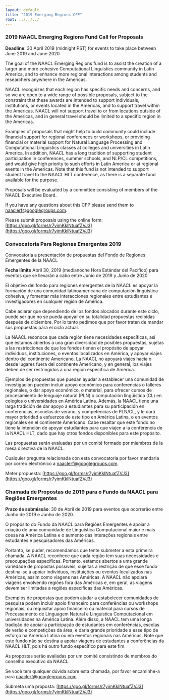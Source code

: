 ```yaml
---
layout: default
title: "2019 Emerging Regions CFP"
root: ../../../
---
```


### 2019 NAACL Emerging Regions Fund Call for Proposals

__Deadline__: 30 April 2019 (midnight PST) for events to take place between June 2019 and June 2020

The goal of the NAACL Emerging Regions fund is to assist the creation of a larger and more cohesive Computational Linguistics community in Latin America, and to enhance more regional interactions among students and researchers anywhere in the Americas.

NAACL recognizes that each region has specific needs and concerns, and so we are open to a wide range of possible proposals, subject to the constraint that these awards are intended to support individuals, institutions, or events located in the Americas, and to support travel within the Americas. NAACL will not support travel to or from locations outside of the Americas, and in general travel should be limited to a specific region in the Americas.

Examples of proposals that might help to build community could include financial support for regional conferences or workshops, or providing financial or material support for Natural Language Processing and Computational Linguistics classes at colleges and universities in Latin America. In addition, NAACL has a long tradition of supporting student participation in conferences, summer schools, and NLP/CL competitions, and would give high priority to such efforts in Latin America or at regional events in the Americas. Note that this fund is not intended to support student travel to the NAACL HLT conference, as there is a separate fund available for the purpose.

Proposals will be evaluated by a committee consisting of members of the NAACL Executive Board.

If you have any questions about this CFP please send them to [naaclerf@googlegroups.com](mailto:naaclerf@googlegroups.com).

Please submit proposals using the online form: [https://goo.gl/forms/r7yimKklNtuafZVJ3](https://goo.gl/forms/r7yimKklNtuafZVJ3)

### Convocatoria Para Regiones Emergentes 2019

Convocatoria a presentación de propuestas del Fondo de Regiones Emergentes de la NAACL

__Fecha límite__ Abril 30, 2019 (medianoche Hora Estándar del Pacífico) para eventos que se llevarán a cabo entre Junio de 2019 y Junio de 2020

El objetivo del fondo para regiones emergentes de la NAACL es apoyar la formación de una comunidad latinoamericana de computación lingüística cohesiva, y fomentar más interacciones regionales entre estudiantes e investigadores en cualquier región de América.

Cabe aclarar que dependiendo de los fondos alocados durante este ciclo, puede ser que no se pueda apoyar en su totalidad propuestas recibidas después de diciembre. Por lo tanto pedimos que por favor traten de mandar sus propuestas para el ciclo actual.

La NAACL reconoce que cada región tiene necesidades específicas, así que estamos abiertos a una gran diversidad de posibles propuestas, sujetas a las restricciones de que los fondos tienen el propósito de apoyar individuos, instituciones, o eventos localizados en América, y apoyar viajes dentro del continente Americano. La NAACL no apoyará viajes hacia o desde lugares fuera del continente Americano, y en general, los viajes deben de ser restringidos a una región específica de América.

Ejemplos de propuestas que puedan ayudar a establecer una comunidad de investigación pueden incluir apoyo económico para conferencias o talleres regionales, o dar apoyo económico, o material, para ofrecer cursos de procesamiento de lenguaje natural (PLN) o computación lingüística (CL) en colegios o universidades en América Latina. Además, la NAACL tiene una larga tradición de dar apoyo a estudiantes para su participación en conferencias, escuelas de verano, y competencias de PLN/CL, y le dará mayor prioridad a esfuerzos de este tipo en América Latina, o en eventos regionales en el continente Americano. Cabe resaltar que este fondo no tiene la intención de apoyar estudiantes para que viajen a la conferencia de la NAACL HLT, dado que hay otros fondos disponibles para este propósito.

Las propuestas serán evaluadas por un comité formado por miembros de la mesa directiva de la NAACL.

Cualquier pregunta relacionada con esta convocatoria por favor mandarla por correo electrónico a [naaclerf@googlegroups.com](mailto:naaclerf@googlegroups.com).

Meter propuesta: [https://goo.gl/forms/r7yimKklNtuafZVJ3](https://goo.gl/forms/r7yimKklNtuafZVJ3)

### Chamada de Propostas de 2019 para o Fundo da NAACL para Regiões Emergentes

__Prazo de submissão__: 30 de Abril de 2019 para eventos que ocorrerão entre Junho de 2019 e Junho de 2020.

O propósito do Fundo da NAACL para Regiões Emergentes é apoiar a criação de uma comunidade de Linguística Computacional maior e mais coesa na América Latina e o aumento das interações regionais entre estudantes e pesquisadores das Américas.

Portanto, se puder, recomendamos que tente submeter a esta primeira chamada. A NAACL reconhece que cada região tem suas necessidades e preocupações específicas. Portanto, estamos abertos a uma grande variedade de propostas possíveis, sujeitas a restrição de que esse fundo destina-se a apoiar indivíduos, instituições ou eventos localizados nas Américas, assim como viagens nas Américas. A NAACL não apoiará viagens envolvendo regiões fora das Américas e, em geral, as viagens devem ser limitadas a regiões específicas das Américas.

Exemplos de propostas que podem ajudar a estabelecer comunidades de pesquisa podem incluir apoio financeiro para conferências ou workshops regionais, ou requisitar apoio financeiro ou material para cursos de Processamento de Linguagem Natural e Linguística Computacional em universidades na América Latina. Além disso, a NAACL tem uma longa tradição de apoiar a participação de estudantes em conferências, escolas de verão e competições da área, e daria grande prioridade a esse tipo de esforço na América Latina ou em eventos regionais nas Américas. Note que este fundo não se destina a apoiar viagens de estudantes a conferências da NAACL HLT, pois há outro fundo específico para este fim.

As propostas serão avaliadas por um comitê consistindo de membros do conselho executivo da NAACL.

Se você tem qualquer dúvida sobre esta chamada, por favor encaminhe-a para [naaclerf@googlegroups.com](mailto:naaclerf@googlegroups.com) .

Submeta uma proposta: [https://goo.gl/forms/r7yimKklNtuafZVJ3](https://goo.gl/forms/r7yimKklNtuafZVJ3)
